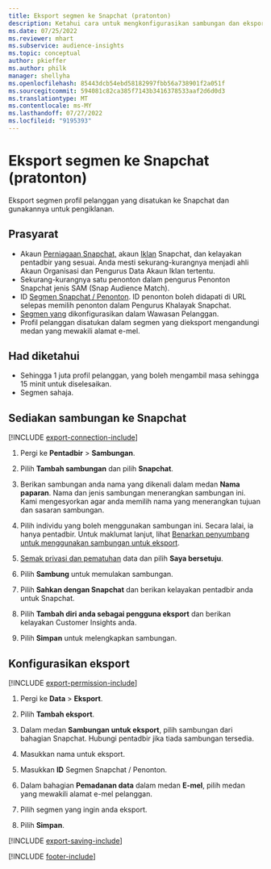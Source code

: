 ```yaml
---
title: Eksport segmen ke Snapchat (pratonton)
description: Ketahui cara untuk mengkonfigurasikan sambungan dan eksport ke Snapchat.
ms.date: 07/25/2022
ms.reviewer: mhart
ms.subservice: audience-insights
ms.topic: conceptual
author: pkieffer
ms.author: philk
manager: shellyha
ms.openlocfilehash: 85443dcb54ebd58182997fbb56a738901f2a051f
ms.sourcegitcommit: 594081c82ca385f7143b3416378533aaf2d6d0d3
ms.translationtype: MT
ms.contentlocale: ms-MY
ms.lasthandoff: 07/27/2022
ms.locfileid: "9195393"
---
```

# <a name="export-segments-to-snapchat-preview"></a>Eksport segmen ke Snapchat (pratonton)

Eksport segmen profil pelanggan yang disatukan ke Snapchat dan gunakannya untuk pengiklanan.

## <a name="prerequisites"></a>Prasyarat

- Akaun [Perniagaan Snapchat,](https://business.snapchat.com/) akaun [Iklan](https://ads.snapchat.com/) Snapchat, dan kelayakan pentadbir yang sesuai. Anda mesti sekurang-kurangnya menjadi ahli Akaun Organisasi dan Pengurus Data Akaun Iklan tertentu.
- Sekurang-kurangnya satu penonton dalam pengurus Penonton Snapchat jenis SAM (Snap Audience Match).
- ID [Segmen Snapchat / Penonton](https://businesshelp.snapchat.com/s/article/custom-audiences). ID penonton boleh didapati di URL selepas memilih penonton dalam Pengurus Khalayak Snapchat.
- [Segmen yang](segments.md) dikonfigurasikan dalam Wawasan Pelanggan.
- Profil pelanggan disatukan dalam segmen yang dieksport mengandungi medan yang mewakili alamat e-mel.

## <a name="known-limitations"></a>Had diketahui

- Sehingga 1 juta profil pelanggan, yang boleh mengambil masa sehingga 15 minit untuk diselesaikan.
- Segmen sahaja.

## <a name="set-up-connection-to-snapchat"></a>Sediakan sambungan ke Snapchat

[!INCLUDE [export-connection-include](includes/export-connection-admn.md)]

1. Pergi ke **Pentadbir** > **Sambungan**.

1. Pilih **Tambah sambungan** dan pilih **Snapchat**.

1. Berikan sambungan anda nama yang dikenali dalam medan **Nama paparan**. Nama dan jenis sambungan menerangkan sambungan ini. Kami mengesyorkan agar anda memilih nama yang menerangkan tujuan dan sasaran sambungan.

1. Pilih individu yang boleh menggunakan sambungan ini. Secara lalai, ia hanya pentadbir. Untuk maklumat lanjut, lihat [Benarkan penyumbang untuk menggunakan sambungan untuk eksport](connections.md#allow-contributors-to-use-a-connection-for-exports).

1. [Semak privasi dan pematuhan](connections.md#data-privacy-and-compliance) data dan pilih **Saya bersetuju**.

1. Pilih **Sambung** untuk memulakan sambungan.

1. Pilih **Sahkan dengan Snapchat** dan berikan kelayakan pentadbir anda untuk Snapchat.

1. Pilih **Tambah diri anda sebagai pengguna eksport** dan berikan kelayakan Customer Insights anda.

1. Pilih **Simpan** untuk melengkapkan sambungan.

## <a name="configure-an-export"></a>Konfigurasikan eksport

[!INCLUDE [export-permission-include](includes/export-permission.md)]

1. Pergi ke **Data** > **Eksport**.

1. Pilih **Tambah eksport**.

1. Dalam medan **Sambungan untuk eksport**, pilih sambungan dari bahagian Snapchat. Hubungi pentadbir jika tiada sambungan tersedia.

1. Masukkan nama untuk eksport.

1. Masukkan **ID** Segmen Snapchat / Penonton.

1. Dalam bahagian **Pemadanan data** dalam medan **E-mel**, pilih medan yang mewakili alamat e-mel pelanggan.

1. Pilih segmen yang ingin anda eksport.

1. Pilih **Simpan**.

[!INCLUDE [export-saving-include](includes/export-saving.md)]

[!INCLUDE [footer-include](includes/footer-banner.md)]
